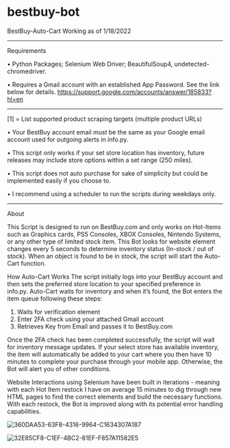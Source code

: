 # bestbuy-bot

BestBuy-Auto-Cart
Working as of 1/18/2022 
____________
Requirements

•	Python Packages; Selenium Web Driver; BeautifulSoup4, undetected-chromedriver.

•	Requires a Gmail account with an established App Password. See the link below for details. 
    https://support.google.com/accounts/answer/185833?hl=en

____________

  [1] = List supported product scraping targets (multiple product URLs)     
 

•	Your BestBuy account email must be the same as your Google email account used for outgoing alerts in info.py.

•	This script only works if your set store location has inventory, future releases may include store options within a set range (250 miles).

•	This script does not auto purchase for sake of simplicity but could be implemented easily if you choose to. 

•	I recommend using a scheduler to run the scripts during weekdays only.
 
____________
About

This Script is designed to run on BestBuy.com and only works on Hot-Items such as Graphics cards, PS5 Consoles, XBOX Consoles, Nintendo Systems, or any other type of limited stock item. 
This Bot looks for website element changes every 5 seconds to determine inventory status (In-stock / out of stock). When an object is found to be in stock, the script will start the Auto-Cart function.

 

How Auto-Cart Works 
The script initially logs into your BestBuy account and then sets the preferred store location to your specified preference in info.py.
Auto-Cart waits for inventory and when it’s found, the Bot enters the item queue following these steps:
 

1.	Waits for verification element
2.	Enter 2FA check using your attached Gmail account
3.	Retrieves Key from Email and passes it to BestBuy.com 

Once the 2FA check has been completed successfully, the script will wait for inventory message updates.
If your select store has available inventory, the item will automatically be added to your cart where you then have 10 minutes to complete your purchase through your mobile app. Otherwise, the Bot will alert you of other conditions.

Website Interactions using Selenium have been built in iterations - meaning with each Hot Item restock I have on average 15 minutes to dig through new HTML pages to find the correct elements and build the necessary functions. With each restock, the Bot is improved along with its potential error handling capabilities. 


![360DAA53-63F8-4316-9964-C1634307A187](https://user-images.githubusercontent.com/95368430/150041175-34af42ef-2f54-48f4-baa3-a419970ed28f.jpeg)



![32E85CF8-C1EF-4BC2-81EF-F857A11582E5](https://user-images.githubusercontent.com/95368430/150040924-fea6af4d-1a6e-45cb-8b2f-a0a6994e2ad9.png)

 


 





